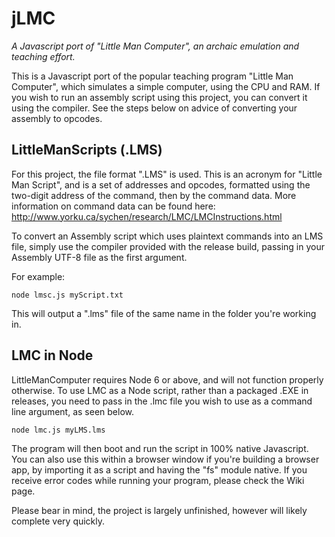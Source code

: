 # jLMC
*A Javascript port of "Little Man Computer", an archaic emulation and teaching effort.*

This is a Javascript port of the popular teaching program "Little Man Computer", which simulates a simple computer, using the CPU and RAM.
If you wish to run an assembly script using this project, you can convert it using the compiler. See the steps below on advice of converting your assembly to opcodes.

## LittleManScripts (.LMS)
For this project, the file format ".LMS" is used. This is an acronym for "Little Man Script", and is a set of addresses and opcodes, formatted using the two-digit address of the command, then by the command data. More information on command data can be found here: http://www.yorku.ca/sychen/research/LMC/LMCInstructions.html

To convert an Assembly script which uses plaintext commands into an LMS file, simply use the compiler provided with the release build, passing in your Assembly UTF-8 file as the first argument.

For example:

`node lmsc.js myScript.txt`

This will output a ".lms" file of the same name in the folder you're working in.

## LMC in Node
LittleManComputer requires Node 6 or above, and will not function properly otherwise. To use LMC as a Node script, rather than a packaged .EXE in releases, you need to pass in the .lmc file you wish to use as a command line argument, as seen below.

`node lmc.js myLMS.lms`

The program will then boot and run the script in 100% native Javascript. You can also use this within a browser window if you're building a browser app, by importing it as a script and having the "fs" module native. If you receive error codes while running your program, please check the Wiki page.

Please bear in mind, the project is largely unfinished, however will likely complete very quickly.
